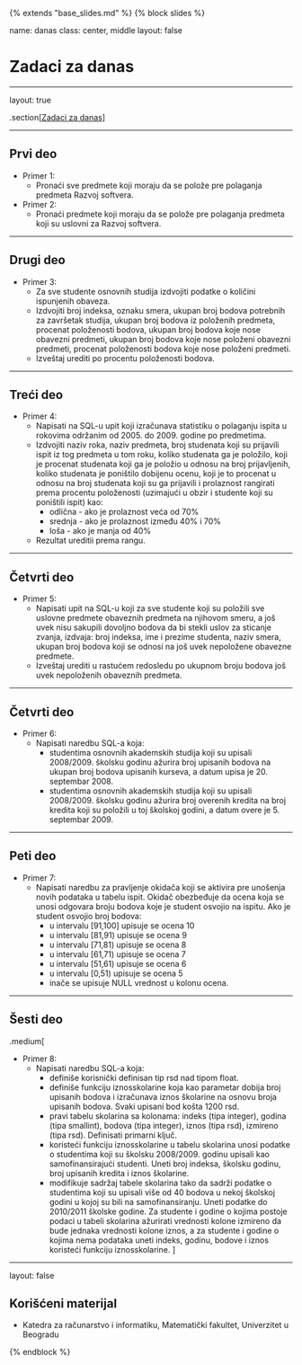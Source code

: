 {% extends "base_slides.md" %}
{% block slides %}

name: danas 
class: center, middle
layout: false

# Zadaci za danas

---
layout: true

.section[[Zadaci za danas](#sadrzaj)]

---

## Prvi deo
            
- Primer 1: 
    - Pronaći sve predmete koji moraju da se polože pre polaganja predmeta Razvoj softvera.
- Primer 2: 
  -  Pronaći predmete koji moraju da se polože pre polaganja predmeta koji su uslovni za Razvoj softvera.


---

## Drugi deo

- Primer 3: 
    - Za sve studente osnovnih studija izdvojiti podatke o količini ispunjenih obaveza. 
    - Izdvojiti broj indeksa, oznaku smera, ukupan broj bodova potrebnih za završetak studija, ukupan broj bodova iz položenih predmeta, procenat položenosti bodova, ukupan broj bodova koje nose obavezni predmeti, ukupan broj bodova koje nose položeni obavezni predmeti, procenat položenosti bodova koje nose položeni predmeti.
    - Izveštaj urediti po procentu položenosti bodova.

---

## Treći deo

- Primer 4: 
    - Napisati na SQL-u upit koji izračunava statistiku o polaganju ispita u rokovima održanim od 2005. do 2009. godine po predmetima. 
    - Izdvojiti naziv roka, naziv predmeta, broj studenata koji su prijavili ispit iz tog predmeta u tom roku, koliko studenata ga je položilo, koji je procenat studenata koji ga je položio u odnosu na broj prijavljenih, koliko studenata je poništilo dobijenu ocenu, koji je to procenat u odnosu na broj studenata koji su ga prijavili i prolaznost rangirati prema procentu položenosti (uzimajući u obzir i studente koji su poništili ispit) kao:
      - odlična - ako je prolaznost veća od 70%
      - srednja - ako je prolaznost između 40% i 70%
      - loša - ako je manja od 40%
    - Rezultat ureditii prema rangu.

---

## Četvrti deo



- Primer 5: 
    - Napisati upit na SQL-u koji za sve studente koji su položili sve uslovne predmete obaveznih predmeta na njihovom smeru, a još uvek nisu sakupili dovoljno bodova da bi stekli uslov za sticanje zvanja, izdvaja: broj indeksa, ime i prezime studenta, naziv smera, ukupan broj bodova koji se odnosi na još uvek nepoložene obavezne predmete. 
    - Izveštaj urediti u rastućem redosledu po ukupnom broju bodova još uvek nepoloženih obaveznih predmeta.

---
## Četvrti deo

- Primer 6: 
    - Napisati naredbu SQL-a koja:
      - studentima osnovnih akademskih studija koji su upisali 2008/2009. školsku godinu ažurira broj upisanih bodova na ukupan broj bodova upisanih kurseva, a datum upisa je 20. septembar 2008.
      - studentima osnovnih akademskih studija koji su upisali 2008/2009. školsku godinu ažurira broj overenih kredita na broj kredita koji su položili u toj školskoj godini, a datum overe je 5. septembar 2009.

---
## Peti deo

- Primer 7: 
    - Napisati naredbu za pravljenje okidača koji se aktivira pre unošenja novih podataka u tabelu ispit. Okidač obezbeđuje da ocena koja se unosi odgovara broju bodova koje je student osvojio na ispitu. Ako je student osvojio broj bodova:
      -  u intervalu [91,100] upisuje se ocena 10
      - u intervalu [81,91) upisuje se ocena 9
      - u intervalu [71,81) upisuje se ocena 8
      - u intervalu [61,71) upisuje se ocena 7
      - u intervalu [51,61) upisuje se ocena 6
      - u intervalu [0,51) upisuje se ocena 5
      - inače se upisuje NULL vrednost u kolonu ocena.

---
## Šesti deo

.medium[
- Primer 8: 
    - Napisati naredbu SQL-a koja:
      - definiše korisnički definisan tip rsd nad tipom float.
      - definiše funkciju iznosskolarine koja kao parametar dobija broj upisanih bodova i izračunava iznos školarine na osnovu broja upisanih bodova. Svaki upisani bod košta 1200 rsd.
      - pravi tabelu skolarina sa kolonama: indeks (tipa integer), godina (tipa smallint), bodova (tipa integer), iznos (tipa rsd), izmireno (tipa rsd). Definisati primarni ključ.
      - koristeći funkciju iznosskolarine u tabelu skolarina unosi podatke o studentima koji su školsku 2008/2009. godinu upisali kao samofinansirajući studenti. Uneti broj indeksa, školsku godinu, broj upisanih kredita i iznos školarine.
      - modifikuje sadržaj tabele skolarina tako da sadrži podatke o studentima koji su upisali više od 40 bodova u nekoj školskoj godini u kojoj su bili na samofinansiranju. Uneti podatke do 2010/2011 školske godine. Za studente i godine o kojima postoje podaci u tabeli skolarina ažurirati vrednosti kolone izmireno da bude jednaka vrednosti kolone iznos, a za studente i godine o kojima nema podataka uneti indeks, godinu, bodove i iznos koristeći funkciju iznosskolarine.
]

---

layout: false

## Korišćeni materijal

- Katedra za računarstvo i informatiku, Matematički fakultet, Univerzitet u Beogradu


{% endblock %}